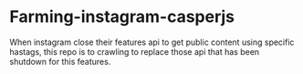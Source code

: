 # Farming-instagram-casperjs
When instagram close their features api to get public content using specific hastags, this repo is to crawling to replace those api that has been shutdown for this features.
